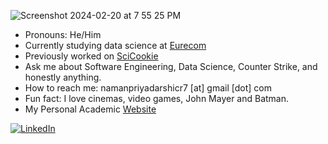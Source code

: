 ![Screenshot 2024-02-20 at 7 55 25 PM](https://github.com/Naman-Priyadarshi/Naman-Priyadarshi/assets/77211855/8882bc5b-ebd4-4d1a-9c13-f1bb20754ff8)

- Pronouns: He/Him
- Currently studying data science at [Eurecom](www.eurecom.fr)
- Previously worked on [SciCookie](https://github.com/osl-incubator/scicookie)
- Ask me about Software Engineering, Data Science, Counter Strike, and honestly anything.
- How to reach me: namanpriyadarshicr7 [at] gmail [dot] com
- Fun fact: I love cinemas, video games, John Mayer and Batman. 
- My Personal Academic [Website](https://naman-priyadarshi.github.io)

<a href="https://www.linkedin.com/in/naman-priyadarshi-54830a201/" target="_blank">
    <img src="https://img.shields.io/badge/linkedin-%230077B5.svg?style=for-the-badge&logo=linkedin&logoColor=white" alt="LinkedIn">

<br>
<br>
